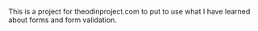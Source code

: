 This is a project for theodinproject.com to put to use what I have learned about forms and form validation.